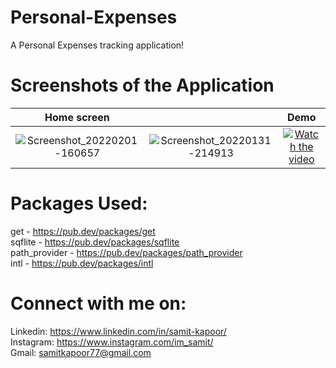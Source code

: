# Personal-Expenses
A Personal Expenses tracking application!

# Screenshots of the Application

Home screen                |                           | Demo
:-------------------------:|:-------------------------:|:-------------------------:|
![Screenshot_20220201-160657](https://user-images.githubusercontent.com/77121931/151953974-2838f8bc-9776-4965-bfea-912f7dac32a4.jpg)|![Screenshot_20220131-214913](https://user-images.githubusercontent.com/77121931/151833263-b73288a8-6b70-408e-9470-dd708779b6d0.jpg)|[![Watch the video](https://user-images.githubusercontent.com/77121931/151836620-54e67c33-39c8-4ac1-be9c-7ee0e3fbd931.png)](https://user-images.githubusercontent.com/77121931/151954198-c25cc901-115a-4be8-bb7f-6ee99e646d85.mp4)

# Packages Used: 
get - https://pub.dev/packages/get <br />
sqflite - https://pub.dev/packages/sqflite <br />
path_provider - https://pub.dev/packages/path_provider <br />
intl - https://pub.dev/packages/intl <br />

# Connect with me on:
Linkedin: https://www.linkedin.com/in/samit-kapoor/ <br />
Instagram: https://www.instagram.com/im_samit/ <br />
Gmail: samitkapoor77@gmail.com
